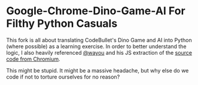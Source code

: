 # Google-Chrome-Dino-Game-AI For Filthy Python Casuals

This fork is all about translating CodeBullet's Dino Game and AI into Python (where possible) as a learning exercise. In order to better understand the logic, I also heavily referenced [@wayou](https://github.com/wayou) and his JS extraction of the [source code from Chromium](https://github.com/wayou/t-rex-runner).

This might be stupid. It might be a massive headache, but why else do we code if not to torture ourselves for no reason?
